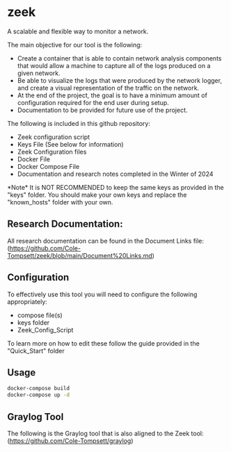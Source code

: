 # zeek
A scalable and flexible way to monitor a network. 

The main objective for our tool is the following: 
- Create a container that is able to contain network analysis components that would allow a machine to capture all of the logs produced on a given network.
- Be able to visualize the logs that were produced by the network logger, and create a visual representation of the traffic on the network.
- At the end of the project, the goal is to have a minimum amount of configuration required for the end user during setup.
- Documentation to be provided for future use of the project.

The following is included in this github repository: 
- Zeek configuration script
- Keys File (See below for information)
- Zeek Configuration files
- Docker File
- Docker Compose File
- Documentation and research notes completed in the Winter of 2024

*Note\* It is NOT RECOMMENDED to keep the same keys as provided in the "keys" folder. You should make your own keys and replace the "known_hosts" folder with your own. 

## Research Documentation: 
All research documentation can be found in the Document Links file: 
(https://github.com/Cole-Tompsett/zeek/blob/main/Document%20Links.md)

## Configuration
To effectively use this tool you will need to configure the following appropriately:

- compose file(s)
- keys folder
- Zeek_Config_Script

To learn more on how to edit these follow the guide provided in the "Quick_Start" folder



## Usage
```bash
docker-compose build
docker-compose up -d
```

## Graylog Tool
The following is the Graylog tool that is also aligned to the Zeek tool:
(https://github.com/Cole-Tompsett/graylog)
